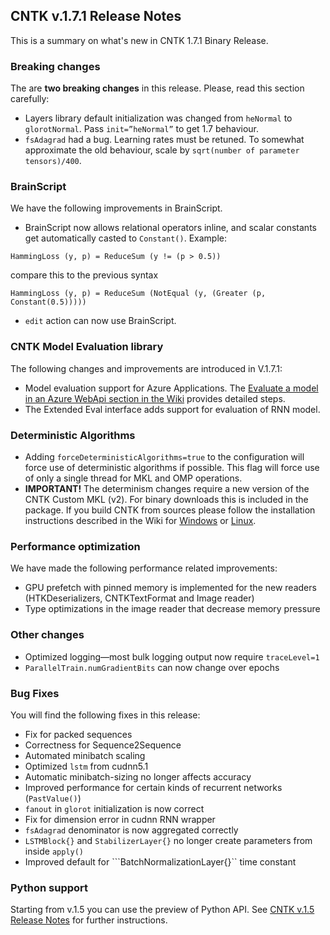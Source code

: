 ## CNTK v.1.7.1 Release Notes

This is a summary on what's new in CNTK 1.7.1 Binary Release. 

### Breaking changes

The are **two breaking changes** in this release. Please, read this section carefully:

* Layers library default initialization was changed from ```heNormal``` to ```glorotNormal```. Pass ```init=”heNormal”``` to get 1.7 behaviour.
* ```fsAdagrad``` had a bug. Learning rates must be retuned. To somewhat approximate the old behaviour, scale by ```sqrt(number of parameter tensors)/400```.

### BrainScript

We have the following improvements in BrainScript.

* BrainScript now allows relational operators inline, and scalar constants get automatically casted to ```Constant()```. Example:
```
HammingLoss (y, p) = ReduceSum (y != (p > 0.5))
```
compare this to the previous syntax
```
HammingLoss (y, p) = ReduceSum (NotEqual (y, (Greater (p, Constant(0.5)))))
```
* ```edit``` action can now use BrainScript.

### CNTK Model Evaluation library

The following changes and improvements are introduced in V.1.7.1:

* Model evaluation support for Azure Applications. The [Evaluate a model in an Azure WebApi section in the Wiki](https://github.com/Microsoft/CNTK/wiki/Evaluate-a-model-in-an-Azure-WebApi) provides detailed steps. 
* The Extended Eval interface adds support for evaluation of RNN model.

### Deterministic Algorithms

* Adding ```forceDeterministicAlgorithms=true``` to the configuration will force use of deterministic algorithms if possible. This flag will force use of only a single thread for MKL and OMP operations.
* **IMPORTANT!** The determinism changes require a new version of the CNTK Custom MKL (v2). For binary downloads this is included in the package. If you build CNTK from sources please follow the installation instructions described in the Wiki for [Windows](https://github.com/Microsoft/CNTK/wiki/Setup-CNTK-on-Windows#mkl) or [Linux](https://github.com/Microsoft/CNTK/wiki/Setup-CNTK-on-Linux#mkl).

### Performance optimization

We have made the following performance related improvements:

* GPU prefetch with pinned memory is implemented for the new readers (HTKDeserializers, CNTKTextFormat and Image reader)
* Type optimizations in the image reader that decrease memory pressure

### Other changes

* Optimized logging—most bulk logging output now require ```traceLevel=1```
* ```ParallelTrain.numGradientBits``` can now change over epochs

### Bug Fixes

You will find the following fixes in this release:

* Fix for packed sequences
* Correctness for Sequence2Sequence
* Automated minibatch scaling 
* Optimized ```lstm``` from cudnn5.1
* Automatic minibatch-sizing no longer affects accuracy
* Improved performance for certain kinds of recurrent networks (```PastValue()```)
* ```fanout``` in ```glorot``` initialization is now correct
* Fix for dimension error in cudnn RNN wrapper
* ```fsAdagrad``` denominator is now aggregated correctly
* ```LSTMBlock{}``` and ```StabilizerLayer{}``` no longer create parameters from inside ```apply()```
* Improved default for ```BatchNormalizationLayer{}`` time constant

### Python support

Starting from v.1.5 you can use the preview of Python API. See [CNTK v.1.5 Release Notes](https://github.com/microsoft/cntk/wiki/CNTK_1_5_Release_Notes) for further instructions.